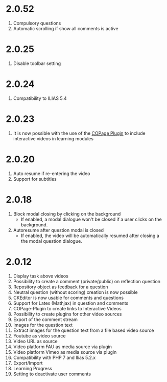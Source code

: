 # 2.0.52
1. Compulsory questions
2. Automatic scrolling if show all comments is active

# 2.0.25
1. Disable toolbar setting

# 2.0.24
1. Compatibility to ILIAS 5.4

# 2.0.23
1. It is now possible with the use of the [COPage Plugin](https://github.com/DatabayAG/InteractiveVideoReference) to include interactive videos in learning modules

# 2.0.20
1. Auto resume if re-entering the video
2. Support for subtitles

# 2.0.18
1. Block modal closing by clicking on the background
   * If enabled, a modal dialogue won't be closed if a user clicks on the background.
2. Autoresume after question modal is closed
   * If enabled, the video will be automatically resumed after closing a the modal question dialogue. 

# 2.0.12
1. Display task above videos
2. Possibility to create a comment (private/public) on reflection question
3. Repository object as feedback for a question
4. Neutral question (without scoring) creation is now possible
5. CKEditor is now usable for comments and questions
6. Support for Latex (Mathjax) in question and comments
7. COPage-Plugin to create links to Interactive Videos
8. Possibility to create plugins for other video sources
9. Export of the comment stream
10. Images for the question text
11. Extract images for the question text from a file based video source
12. Youtube as video source
13. Video URL as source
14. Video platform FAU as media source via plugin
15. Video platform Vimeo as media source via plugin
16. Compatibility with PHP 7 and Ilias 5.2.x
17. Export/Import
18. Learning Progress
19. Setting to deactivate user comments
